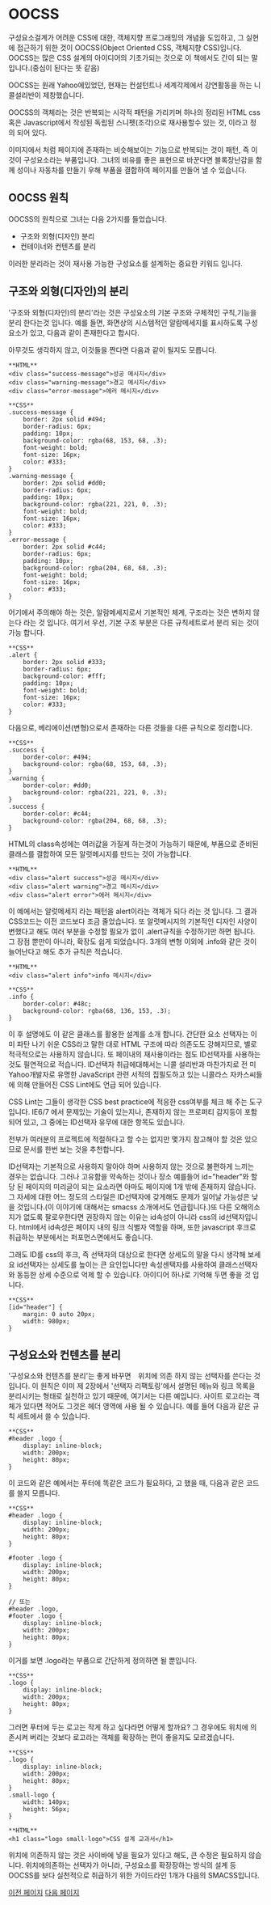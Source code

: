 # OOCSS

구성요소걸계가 어려운 CSS에 대한, 객체지향 프로그래밍의 개념을 도입하고, 그 실현에 접근하기 위한 것이 OOCSS(Object Oriented CSS, 객체지향 CSS)입니다.
OOCSS는 많은 CSS 설계의 아이디어의 기초가되는 것으로 이 책에서도 간이 되는 말입니다.(중심이 된다는 뜻 같음)

OOCSS는 원래 Yahoo에있었던, 현재는 컨설턴트나 세계각제에서 강연활동을 하는 니콜설리반이 제창했습니다.

OOCSS의 객체라는 것은 반복되는 시각적 패턴을 가리키며 하나의 정리된 HTML css 혹은 Javascript에서 작성된 독립된 스니펫(조각)으로 재사용할수 있는 것, 이라고 정의 되어 있다.

이미지에서 처럼 페이지에 존재하는 비슷해보이는 기능으로 반복되는 것이 패턴, 즉 이것이 구성요소라는 부품입니다. 그녀의 비유를 좋은 표현으로 바꾼다면 블록장난감을 함께 성이나 자동차를 만들기 우해 부품을 결합하여 페이지를 만들어 낼 수 있습니다.

## OOCSS 원칙

OOCSS의 원칙으로 그녀는 다음 2가지를 들었습니다.

- 구조와 외형(디자인) 분리
- 컨테이너와 컨텐츠를 분리

이러한 분리라는 것이 재사용 가능한 구성요소를 설계하는 중요한 키워드 입니다.

## 구조와 외형(디자인)의 분리

'구조와 외형(디자인)의 분리'라는 것은 구성요소의 기본 구조와 구체적인 구칙,기능을 분리 한다는것 입니다.
예를 들면, 화면상의 시스템적인 알람메세지를 표시하도록 구성요소가 있고, 다음과 같이 존재한다고 합시다.

아무것도 생각하지 않고, 이것들을 짠다면 다음과 같이 될지도 모릅니다.

    **HTML**
    <div class="success-message">성공 메시지</div>
    <div class="warning-message">경고 메시지</div>
    <div class="error-message">에러 메시지</div>

    **CSS**
    .success-message {
        border: 2px solid #494;
        border-radius: 6px;
        padding: 10px;
        background-color: rgba(68, 153, 68, .3);
        font-weight: bold;
        font-size: 16px;
        color: #333;
    }
    .warning-message {
        border: 2px solid #dd0;
        border-radius: 6px;
        padding: 10px;
        background-color: rgba(221, 221, 0, .3);
        font-weight: bold;
        font-size: 16px;
        color: #333;
    }
    .error-message {
        border: 2px solid #c44;
        border-radius: 6px;
        padding: 10px;
        background-color: rgba(204, 68, 68, .3);
        font-weight: bold;
        font-size: 16px;
        color: #333;
    }

어기에서 주의해야 하는 것은, 알람메세지로서 기본적인 체계, 구조라는 것은 변하지 않는다 라는 것 입니다. 여기서 우선, 기본 구조 부분은 다른 규칙세트로서 분리 되는 것이 가능 합니다.

    **CSS**
    .alert {
        border: 2px solid #333;
        border-radius: 6px;
        background-color: #fff;
        padding: 10px;
        font-weight: bold;
        font-size: 16px;
        color: #333;
    }

다음으로, 베리에이션(변형)으로서 존재하는 다른 것들을 다른 규칙으로 정리합니다.

    **CSS**
    .success {
        border-color: #494;
        background-color: rgba(68, 153, 68, .3);
    }
    .warning {
        border-color: #dd0;
        background-color: rgba(221, 221, 0, .3);
    }
    .success {
        border-color: #c44;
        background-color: rgba(204, 68, 68, .3);
    }

HTML의 class속성에는 여러값을 가질게 하는것이 가능하기 때문에, 부품으로 준비된 클래스를 결합하여 모든 알럿메시지를 만드는 것이 가능합니다.

    **HTML**
    <div class="alert success">성공 메시지</div>
    <div class="alert warning">경고 메시지</div>
    <div class="alert error">에러 메시지</div>

이 예에서는 알럿메세지 라는 패턴을 alert이라는 객체가 되다 라는 것 입니다. 그 결과 CSS코드는 이전 코드보다 조금 줄었습니다. 또 알럿메시지의 기본적인 디자인 사양이 변했다고 해도 여러 부분을 수정할 필요가 없이 .alert규칙을 수정하기만 하면 됩니다.
그 장점 뿐만이 아니라, 확장도 쉽게 되었습니다. 3개의 변형 이외에 .info와 같은 것이 늘어난다고 해도 추가 규칙은 적습니다.

    **HTML**
    <div class="alert info">info 메시지</div>

    **CSS**
    .info {
        border-color: #48c;
        background-color: rgba(68, 136, 153, .3);
    }

이 후 설명에도 이 같은 클래스를 활용한 설계를 소개 합니다.
간단한 요소 선택자는 이미 파탄 나기 쉬운 CSS라고 말한 대로 HTML 구조에 따라 의존도도 강해지므로, 별로 적극적으로는 사용하지 않습니다.
또 페이내의 재사용이라는 점도 ID선택자를 사용하는 것도 필연적으로 적습니다.
ID선택자 취급에대해서는 니콜 설리반과 마찬가지로 전 미 Yahoo개발자로 유명한 JavaScript 관련 서적의 집필도하고 있는 니콜라스 자카스씨들에 의해 만들어진 CSS Lint에도 언급 되어 있습니다.

CSS Lint는 그들이 생각한 CSS best practice에 적응한 css여부를 체크 해 주는 도구 입니다. IE6/7 에서 문제있는 기술이 있는지나, 존재하지 않는 프로퍼티 감지등이 포함되어 있고, 그 중에는 ID선택자 유무에 대한 항목도 있습니다.

전부가 여러분의 프로젝트에 적절하다고 할 수는 없지만 몇가지 참고해야 할 것은 있으므로 문서를 한번 보는 것을 추천합니다.

ID선택자는 기본적으로 사용하지 말아야 하며 사용하지 않는 것으로 불편하게 느끼는 경우는 없습니다. 그러나 고유함을 약속하는 것이나 장소 예를들어 id="header"와 할당 된 페이지의 미리글이 되는 요소라면 아마도 페이지에 1개 밖에 존재하지 않습니다. 그 자세에 대한 어느 정도의 스타일은 ID선택자에 갖게해도 문제가 일어날 가능성은 낮을 것입니다.(이 이야기에 대해서는 smacss 소개에서도 언급힙니다.)또 다른 오해의소지가 없도록 팔로우한다면 권장하지 않는 이유는 id속성이 아니라 css의 id선택자입니다. html에서 id속성은 페이지 내의 링크 식별자 역할을 하며, 또한 javascript 후크로 취급하는 부분에서는 퍼포먼스면에서도 좋습니다.

그래도 ID를 css의 후크, 즉 선택자의 대상으로 한다면 상세도의 말을 다시 생각해 보세요 id선택자는 상세도를 높이는 큰 요인입니다만 속성센택자를 사용하여 클래스선택자와 동등한 상세 수준으로 억제 할 수 있습니다. 아이디어 하나로 기억해 두면 좋을 것 입니다.

    **CSS**
    [id="header"] {
        margin: 0 auto 20px;
        width: 980px;
    }

## 구성요소와 컨텐츠를 분리

'구성요소와 컨텐츠를 분리'는 좋게 바꾸면　위치에 의존 하지 않는 선택자를 쓴다는 것입니다. 이 원칙은 이미 제 2장에서 '선택자 리팩토링'에서 설명된 메뉴와 링크 목록을 분리시키는 형태로 실천하고 있기 때문에, 여기서는 다른 예입니다. 사이트 로고라는 객체가 있다면 적어도 그것은 헤더 영역에 사용 될 수 있습니다. 예를 들어 다음과 같은 규칙 세트에서 쓸 수 있습니다.

    **CSS**
    #header .logo {
        display: inline-block;
        width: 200px;
        height: 80px;
    }

이 코드와 같은 예에서는 푸터에 똑같은 코드가 필요하다, 고 했을 때, 다음과 같은 코드를 쓸지 모릅니다.

    **CSS**
    #header .logo {
        display: inline-block;
        width: 200px;
        height: 80px;
    }

    #footer .logo {
        display: inline-block;
        width: 200px;
        height: 80px;
    }

    // 또는 
    #header .logo,
    #footer .logo {
        display: inline-block;
        width: 200px;
        height: 80px;
    }

이거를 보면 .logo라는 부품으로 간단하게 정의하면 될 뿐입니다.

    **CSS**
    .logo {
        display: inline-block;
        width: 200px;
        height: 80px;
    }

그러면 푸터에 두는 로고는 작게 하고 싶다라면 어떻게 할까요? 그 경우에도 위치에 의존시켜 버리는 것보다 로고라는 객체를 확장하는 편이 좋을지도 모르겠습니다.

    **CSS**
    .logo {
        display: inline-block;
        width: 200px;
        height: 80px;        
    }
    .small-logo {
        width: 140px;
        height: 56px;
    }

    **HTML**
    <h1 class="logo small-logo">CSS 설계 교과서</h1>

위치에 의존하지 않는 것은 사이바에 넣을 필요가 있다고 해도, 큰 수정은 필요하지 않습니다. 위치에의존하는 선택자가 아니라, 구성요소를 확장장하는 방식의 설계 등 OOCSS를 보다 실천적으로 취급하기 위한 가이드라인 1개가 다음의 SMACSS입니다.

[이전 페이지](https://github.com/fireworks80/css-japan-book-translate/blob/master/3-1.md)
[다음 페이지](https://github.com/fireworks80/css-japan-book-translate/blob/master/3-3.md)